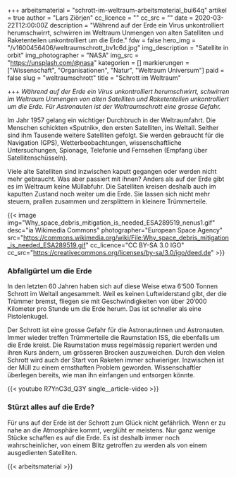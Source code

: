 +++
arbeitsmaterial = "schrott-im-weltraum-arbeitsmaterial_bui64q"
artikel = true
author = "Lars Ziörjen"
cc_licence = ""
cc_src = ""
date = 2020-03-22T12:00:00Z
description = "Während auf der Erde ein Virus unkontrolliert herumschwirrt, schwirren im Weltraum Unmengen von alten Satelliten und Raketenteilen unkontrolliert um die Erde."
fdw = false
hero_img = "/v1600456406/weltraumschrott_bv1c6d.jpg"
img_description = "Satellite in orbit"
img_photographer = "NASA"
img_src = "https://unsplash.com/@nasa"
kategorien = []
markierungen = ["Wissenschaft", "Organisationen", "Natur", "Weltraum Universum"]
paid = false
slug = "weltraumschrott"
title = "Schrott im Weltraum"

+++
_Während auf der Erde ein Virus unkontrolliert herumschwirrt, schwirren im Weltraum Unmengen von alten Satelliten und Raketenteilen unkontrolliert um die Erde. Für Astronauten ist der Weltraumschrott eine grosse Gefahr._

Im Jahr 1957 gelang ein wichtiger Durchbruch in der Weltraumfahrt. Die Menschen schickten «Sputnik», den ersten Satelliten, ins Weltall. Seither sind ihm Tausende weitere Satelliten gefolgt. Sie werden gebraucht für die Navigation (GPS), Wetterbeobachtungen, wissenschaftliche Untersuchungen, Spionage, Telefonie und Fernsehen (Empfang über Satellitenschüsseln).​

Viele alte Satelliten sind inzwischen kaputt gegangen oder werden nicht mehr gebraucht. Was aber passiert mit ihnen? Anders als auf der Erde gibt es im Weltraum keine Müllabfuhr. Die Satelliten kreisen deshalb auch im kaputten Zustand noch weiter um die Erde. Sie lassen sich nicht mehr steuern, prallen zusammen und zersplittern in kleinere Trümmerteile.

{{< image img="Why_space_debris_mitigation_is_needed_ESA289519_nenus1.gif" desc="ia Wikimedia Commons" photographer="European Space Agency" src="https://commons.wikimedia.org/wiki/File:Why_space_debris_mitigation_is_needed_ESA289519.gif" cc_licence="CC BY-SA 3.0 IGO" cc_src="https://creativecommons.org/licenses/by-sa/3.0/igo/deed.de" >}}

### Abfallgürtel um die Erde

In den letzten 60 Jahren haben sich auf diese Weise etwa 6‘500 Tonnen Schrott im Weltall angesammelt. Weil es keinen Luftwiderstand gibt, der die Trümmer bremst, fliegen sie mit Geschwindigkeiten von über 20‘000 Kilometer pro Stunde um die Erde herum. Das ist schneller als eine Pistolenkugel.

Der Schrott ist eine grosse Gefahr für die Astronautinnen und Astronauten. Immer wieder treffen Trümmerteile die Raumstation ISS, die ebenfalls um die Erde kreist. Die Raumstation muss regelmässig repariert werden und ihren Kurs ändern, um grösseren Brocken auszuweichen. Durch den vielen Schrott wird auch der Start von Raketen immer schwieriger. Inzwischen ist der Müll zu einem ernsthaften Problem geworden. Wissenschaftler überlegen bereits, wie man ihn einfangen und entsorgen könnte.

{{< youtube R7YnC3d_Q3Y single__article-video >}}

### Stürzt alles auf die Erde?

Für uns auf der Erde ist der Schrott zum Glück nicht gefährlich. Wenn er zu nahe an die Atmosphäre kommt, verglüht er meistens. Nur ganz wenige Stücke schaffen es auf die Erde. Es ist deshalb immer noch wahrscheinlicher, von einem Blitz getroffen zu werden als von einem ausgedienten Satelliten.




{{< arbeitsmaterial >}}
